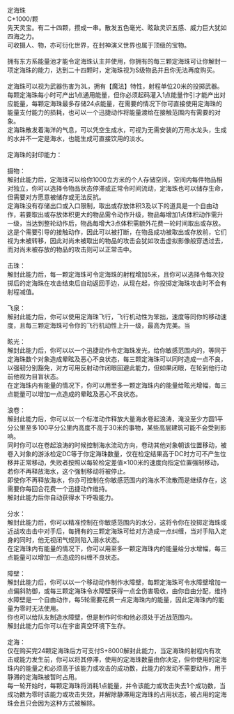<title>定海珠</title>
<meta name="GENERATOR" content="WinCHM">
<meta http-equiv="Content-Type" content="text/html; charset=gb2312">
<br>定海珠
<br>C+1000/颗
<br>先天灵宝。有二十四颗，攒成一串。散发五色毫光、眩敌灵识五感、威力巨大犹如四海之力。
<br>可收摄人、物，亦可衍化世界，在封神演义世界也属于顶级的宝物。
<br>
<br>拥有东方系能量池才能令定海珠认主并使用，你拥有的每三颗定海珠可让你解封一项定海珠的能力，达到二十四颗时，定海珠视为S级物品并且你无法再度购买。
<br>
<br>定海珠可以视为武器伤害为3L，拥有【魔法】特性，射程单位20米的投掷武器。
<br>每颗定海珠每小时可产出1点通用能量，但你必须起码灌入1点能量作引才能产出对应能量，每颗定海珠最多存储24点能量，在需要的情况下你可直接使用定海珠的能量支付能力的损耗，也可以一个迅捷动作将能量渡给在接触范围内有需要的对象。
<br>定海珠散发着海洋的气息，可以凭空生成水，可视为无需安装的万用水龙头，生成的水并不一定是海水，也能生成可直接饮用的淡水。
<br>
<br>定海珠的封印能力：
<br>
<br>摄物：
<br>解封此能力后，定海珠可以给你1000立方米的个人存储空间，空间内每件物品相对独立，你可以选择令物品状态停滞或正常令时间流动，定海珠也可以储存生命，但需要对方愿意被储存或无法反抗。
<br>定海珠没有存储出口或入口限制，取出或存放体积3及以下的道具是一个自由动作，若要取出或存放体积更大的物品需令动作升级，物品每增加1点体积动作需升一级，当达到整轮动作后，物品每增大3点体积需额外花费一轮时间取出或存放。
<br>这是个需要引导的接触动作，因此可以被打断，在物品成功被取出或存放前，它们视为未被转移，因此对尚未被取出的物品的攻击会犹如攻击虚拟影像般穿透过去，而对尚未被存放的物品的攻击则可以正常击中。
<br>
<br>击珠：
<br>解封此能力后，每一颗定海珠可令定海珠的射程增加5米，且你可以选择令每次投掷后的定海珠在攻击结束后自动返回手边，从现在起，你投掷定海珠攻击时不会有射程减值。
<br>
<br>飞泉：
<br>解封此能力后，你可以使用定海珠飞行，飞行机动性为笨拙，速度等同你的移动速度，且每三颗定海珠可令你的飞行机动性上升一级，最高为完美。当
<br>
<br>眩光：
<br>解封此能力后，你可以以一个迅捷动作令定海珠发光，给你敏感范围内的，等同于定海珠数个对象造成晕眩及恶心不良状态，每三颗定海珠可以同时造成一点不良，以强韧分别豁免，对方可用反射动作闭眼回避此能力，但如果闭眼，在轮到他行动前他视为目盲状态。
<br>在定海珠内有能量的情况下，你可以用至多一颗定海珠内的能量给眩光增幅，每三点能量可以增加一点造成的晕眩及恶心不良状态。
<br>
<br>浪卷：
<br>解封此能力后，你可以以一个标准动作释放大量海水卷起浪涛，淹没至少方圆1平分公里至多100平分公里内高度不高于30米的事物，某些高层建筑可能不会受到影响。
<br>同时你可以在卷起浪涛的时候控制海水流动方向，卷动其他对象朝该位置移动，被卷入对象的游泳检定DC等于你定海珠数量，仅在检定结果高于DC时方可不产生位移并正常移动，失败者按照以每轮检定差值×100米的速度向指定位置强制移动，若你不再释放海水，这个强制移动将被停止。
<br>即使你不再释放海水，你亦可控制在你敏感范围内的海水不流散而是继续存在，这需要你每回合花费一个迅捷动作维持。
<br>解封此能力后你自动获得水下呼吸能力。
<br>
<br>分水：
<br>解封此能力后，你可以精准控制在你敏感范围内的水分，这将令你在投掷定海珠或近战攻击击中对手后，每拥有的三颗定海珠可给对方造成一点纠缠，当对手陷入定身的同时，他无视闭气规则陷入溺水状态。
<br>在定海珠内有能量的情况下，你可以用至多一颗定海珠内的能量给分水增幅，每三点能量可以增加一点造成的纠缠不良状态。
<br>
<br>障壁：
<br>解封此能力后，你可以以一个移动动作制作水障壁，每颗定海珠可令水障壁增加一点偏斜防御，或每三颗定海珠令水障壁获得一点全伤害吸收，由你自由分配，维持水障壁是一个自由动作，每5轮需要花费一点定海珠内的能量，因此定海珠内的能量为零时无法使用。
<br>你也可以给队友制造水障壁，但是制作时你和他必须处于近战范围内。
<br>解封此能力后你可以在宇宙真空环境下生存。
<br>
<br>定海：
<br>仅在购买完24颗定海珠后方可支付S+8000解封此能力，当定海珠的射程内有攻击或能力发生前，你可以将其停滞，使用的定海珠数量由你决定，但你使用的定海珠内的能量之和必须高于该能力或攻击的成功数，此能力的发动不需要动作，用于静滞的定海珠被暂时占用。
<br>每一轮开始时，每颗定海珠将消耗1点能量，并令该能力或攻击失去1个成功数，当成功数为零时该能力或攻击失效，并解除静滞用定海珠的占用状态，被占用的定海珠会且只会因为这种方式被解除。